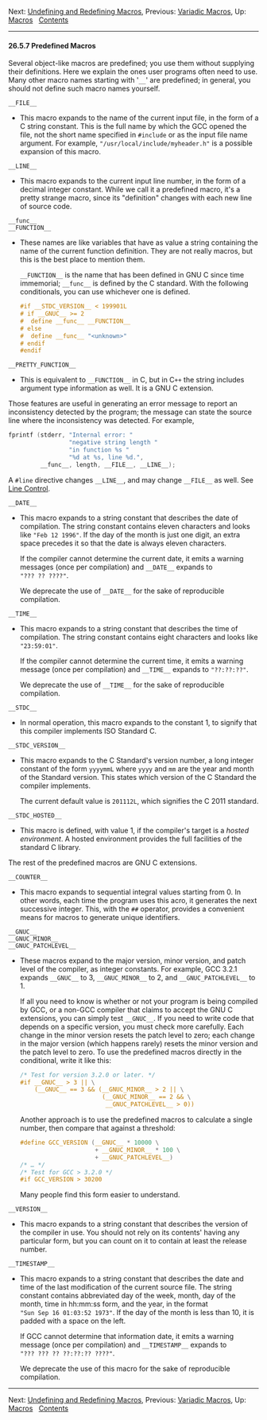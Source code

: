 Next: [Undefining and Redefining
Macros](Undefining-and-Redefining-Macros.md), Previous: [Variadic
Macros](Variadic-Macros.md), Up: [Macros](Macros.md)  
[Contents](index.md#SEC_Contents "Table of contents")  

------------------------------------------------------------------------


#### 26.5.7 Predefined Macros 


Several object-like macros are predefined; you use them without
supplying their definitions. Here we explain the ones user programs
often need to use. Many other macro names starting with '`__`'
are predefined; in general, you should not define such macro names
yourself.

`__FILE__`

-   This macro expands to the name of the current input file, in the
    form of a C string constant. This is the full name by which the GCC
    opened the file, not the short name specified in `#include` or as
    the input file name argument. For example,
    `"/usr/local/include/myheader.h"` is a possible expansion of this
    macro.

`__LINE__`

-   This macro expands to the current input line number, in the form of
    a decimal integer constant. While we call it a predefined macro,
    it's a pretty strange macro, since its "definition" changes with
    each new line of source code.

`__func__`\
`__FUNCTION__`

-   These names are like variables that have as value a string
    containing the name of the current function definition. They are not
    really macros, but this is the best place to mention them.

    `__FUNCTION__` is the name that has been defined in GNU C since time
    immemorial; `__func__` is defined by the C standard. With the
    following conditionals, you can use whichever one is defined.

    
    ``` C
    #if __STDC_VERSION__ < 199901L
    # if __GNUC__ >= 2
    #  define __func__ __FUNCTION__
    # else
    #  define __func__ "<unknown>"
    # endif
    #endif
    ```
    

`__PRETTY_FUNCTION__`

-   This is equivalent to `__FUNCTION__` in C, but in C`++` the string
    includes argument type information as well. It is a GNU C extension.

Those features are useful in generating an error message to report an
inconsistency detected by the program; the message can state the source
line where the inconsistency was detected. For example,

``` C
fprintf (stderr, "Internal error: "
                 "negative string length "
                 "in function %s "
                 "%d at %s, line %d.",
         __func__, length, __FILE__, __LINE__);
```

A `#line` directive changes `__LINE__`, and may change `__FILE__` as
well. See [Line Control](Line-Control.md).

`__DATE__`

-   This macro expands to a string constant that describes the date of
    compilation. The string constant contains eleven characters and
    looks like `"Feb 12 1996"`. If the day of the month is just one
    digit, an extra space precedes it so that the date is always eleven
    characters.

    If the compiler cannot determine the current date, it emits a
    warning messages (once per compilation) and `__DATE__` expands to
    `"??? ?? ????"`.

    We deprecate the use of `__DATE__` for the sake of reproducible
    compilation.

`__TIME__`

-   This macro expands to a string constant that describes the time of
    compilation. The string constant contains eight characters and looks
    like `"23:59:01"`.

    If the compiler cannot determine the current time, it emits a
    warning message (once per compilation) and `__TIME__` expands to
    `"??:??:??"`.

    We deprecate the use of `__TIME__` for the sake of reproducible
    compilation.

`__STDC__`

-   In normal operation, this macro expands to the constant 1, to
    signify that this compiler implements ISO Standard C.

`__STDC_VERSION__`

-   This macro expands to the C Standard's version number, a long
    integer constant of the form `yyyymmL` where `yyyy` and
    `mm` are the year and month of the Standard version. This
    states which version of the C Standard the compiler implements.

    The current default value is `201112L`, which signifies the C 2011
    standard.

`__STDC_HOSTED__`

-   This macro is defined, with value 1, if the compiler's target is a
    *hosted environment*. A hosted environment provides the full
    facilities of the standard C library.

The rest of the predefined macros are GNU C extensions.

`__COUNTER__`

-   This macro expands to sequential integral values starting from 0. In
    other words, each time the program uses this acro, it generates the
    next successive integer. This, with the `##` operator, provides a
    convenient means for macros to generate unique identifiers.

`__GNUC__`\
`__GNUC_MINOR__`\
`__GNUC_PATCHLEVEL__`

-   These macros expand to the major version, minor version, and patch
    level of the compiler, as integer constants. For example, GCC 3.2.1
    expands `__GNUC__` to 3, `__GNUC_MINOR__` to 2, and
    `__GNUC_PATCHLEVEL__` to 1.

    If all you need to know is whether or not your program is being
    compiled by GCC, or a non-GCC compiler that claims to accept the GNU
    C extensions, you can simply test `__GNUC__`. If you need to write
    code that depends on a specific version, you must check more
    carefully. Each change in the minor version resets the patch level
    to zero; each change in the major version (which happens rarely)
    resets the minor version and the patch level to zero. To use the
    predefined macros directly in the conditional, write it like this:

    
    ``` C
    /* Test for version 3.2.0 or later. */
    #if __GNUC__ > 3 || \
        (__GNUC__ == 3 && (__GNUC_MINOR__ > 2 || \
                           (__GNUC_MINOR__ == 2 && \
                            __GNUC_PATCHLEVEL__ > 0))
    ```
    

    Another approach is to use the predefined macros to calculate a
    single number, then compare that against a threshold:

    
    ``` C
    #define GCC_VERSION (__GNUC__ * 10000 \
                         + __GNUC_MINOR__ * 100 \
                         + __GNUC_PATCHLEVEL__)
    /* … */
    /* Test for GCC > 3.2.0 */
    #if GCC_VERSION > 30200
    ```
    

    Many people find this form easier to understand.

`__VERSION__`

-   This macro expands to a string constant that describes the version
    of the compiler in use. You should not rely on its contents' having
    any particular form, but you can count on it to contain at least the
    release number.

`__TIMESTAMP__`

-   This macro expands to a string constant that describes the date and
    time of the last modification of the current source file. The string
    constant contains abbreviated day of the week, month, day of the
    month, time in hh:mm:ss form, and the year, in the format
    `"Sun Sep 16 01:03:52 1973"`. If the day of the month is less than
    10, it is padded with a space on the left.

    If GCC cannot determine that information date, it emits a warning
    message (once per compilation) and `__TIMESTAMP__` expands to
    `"??? ??? ?? ??:??:?? ????"`.

    We deprecate the use of this macro for the sake of reproducible
    compilation.

------------------------------------------------------------------------

Next: [Undefining and Redefining
Macros](Undefining-and-Redefining-Macros.md), Previous: [Variadic
Macros](Variadic-Macros.md), Up: [Macros](Macros.md)  
[Contents](index.md#SEC_Contents "Table of contents")  
